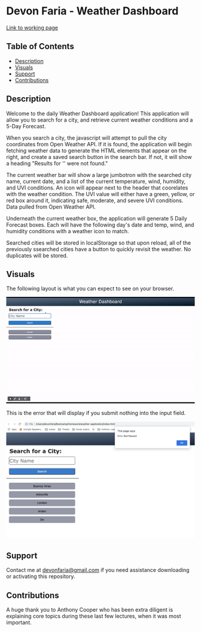 # Devon Faria - Weather Dashboard

[Link to working page](https://devonfaria.github.io/weather-application/)

## Table of Contents

* [Description](#description)
* [Visuals](#visuals)
* [Support](#support)
* [Contributions](#contributions)

## Description

Welcome to the daily Weather Dashboard application! This application will allow you to search for a city, and retrieve current weather conditions and a 5-Day Forecast.

When you search a city, the javascript will attempt to pull the city coordinates from Open Weather API. If it is found, the application will begin fetching weather data to generate the HTML elements that appear on the right, and create a saved search button in the search bar. If not, it will show a heading "Results for '' were not found."

The current weather bar will show a large jumbotron with the searched city name, current date, and a list of the current temperature, wind, humidity, and UVI conditions. An icon will appear next to the header that coorelates with the weather condition. The UVI value will either have a green, yellow, or red box around it, indicating safe, moderate, and severe UVI conditions. Data pulled from Open Weather API.

Underneath the current weather box, the application will generate 5 Daily Forecast boxes. Each will have the following day's date and temp, wind, and humidity conditions with a weather icon to match.

Searched cities will be stored in localStorage so that upon reload, all of the previously ssearched cities have a button to quickly revisit the weather. No duplicates will be stored.

## Visuals

The following layout is what you can expect to see on your browser.

![alt text](./assets/images/weather-dashboard.gif)

This is the error that will display if you submit nothing into the input field.

![alt text](./assets/images/bad-request.png)

## Support

Contact me at devonfaria@gmail.com if you need assistance downloading or activating this repository.

## Contributions

A huge thank you to Anthony Cooper who has been extra diligent is explaining core topics during these last few lectures, when it was most important. 
